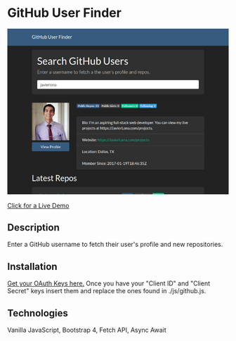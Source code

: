 # GitHub User Finder
![Demo Image](imgs/github-user-finder-demo.jpg)

[Click for a Live Demo](http://onegreatapp.com/github-user-finder/)

## Description
Enter a GitHub username to fetch their user's profile and new repositories.

## Installation
[Get your OAuth Keys here.](https://developer.github.com/apps/building-oauth-apps/creating-an-oauth-app/) Once you have your "Client ID" and "Client Secret" keys insert them and replace the ones found in ./js/github.js.
## Technologies
Vanilla JavaScript, Bootstrap 4, Fetch API, Async Await